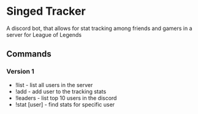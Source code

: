 # Singed Tracker
A discord bot, that allows for stat tracking among friends and gamers in a server for League of Legends

## Commands

### Version 1 

- !list - list all users in the server
- !add - add user to the tracking stats
- !leaders - list top 10 users in the discord
- !stat [user] - find stats for specific user

